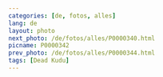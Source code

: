 ```yaml
---
categories: [de, fotos, alles]
lang: de
layout: photo
next_photo: /de/fotos/alles/P0000340.html
picname: P0000342
prev_photo: /de/fotos/alles/P0000344.html
tags: [Dead Kudu]
---
```

